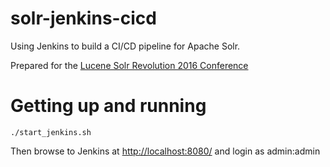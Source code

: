 # solr-jenkins-cicd
Using Jenkins to build a CI/CD pipeline for Apache Solr.

Prepared for the [Lucene Solr Revolution 2016 Conference](http://lucenerevolution.org/)

# Getting up and running

    ./start_jenkins.sh

Then browse to Jenkins at [http://localhost:8080/](http://localhost:8080/) and login as admin:admin